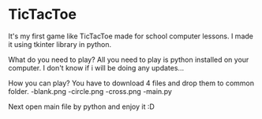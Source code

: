 # TicTacToe
It's my first game like TicTacToe made for school computer lessons.
I made it using tkinter library in python.

What do you need to play?
All you need to play is python installed on your computer.
I don't know if i will be doing any updates...

How you can play?
You have to download 4 files and drop them to common folder.
-blank.png
-circle.png
-cross.png
-main.py

Next open main file by python and enjoy it :D
